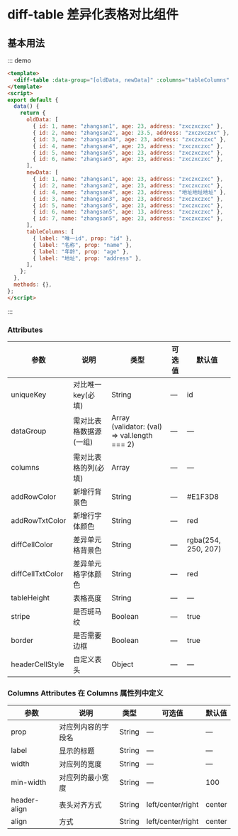 # diff-table 差异化表格对比组件

## 基本用法


::: demo
```html
<template>
  <diff-table :data-group="[oldData, newData]" :columns="tableColumns" />
</template>
<script>
export default {
  data() {
    return {
      oldData: [
        { id: 1, name: "zhangsan1", age: 23, address: "zxczxczxc" },
        { id: 2, name: "zhangsan2", age: 23.5, address: "zxczxczxc" },
        { id: 3, name: "zhangsan34", age: 23, address: "zxczxczxc" },
        { id: 4, name: "zhangsan4", age: 23, address: "zxczxczxc" },
        { id: 5, name: "zhangsan5", age: 23, address: "zxczxczxc" },
        { id: 6, name: "zhangsan5", age: 23, address: "zxczxczxc" },
      ],
      newData: [
        { id: 1, name: "zhangsan1", age: 23, address: "zxczxczxc" },
        { id: 2, name: "zhangsan2", age: 23, address: "zxczxczxc" },
        { id: 4, name: "zhangsan4", age: 23, address: "地址地址地址" },
        { id: 3, name: "zhangsan3", age: 23, address: "zxczxczxc" },
        { id: 5, name: "zhangsan5", age: 23, address: "zxczxczxc" },
        { id: 6, name: "zhangsan5", age: 13, address: "zxczxczxc" },
        { id: 7, name: "zhangsan5", age: 23, address: "zxczxczxc" },
      ],
      tableColumns: [
        { label: "唯一id", prop: "id" },
        { label: "名称", prop: "name" },
        { label: "年龄", prop: "age" },
        { label: "地址", prop: "address" },
      ],
    };
  },
  methods: {},
};
</script>
```
:::

### Attributes
| 参数      | 说明    | 类型      | 可选值       | 默认值   |
|---------- |-------- |---------- |-------------  |-------- |
| uniqueKey | 对比唯一key(必填) | String | — | id |
| dataGroup | 需对比表格数据源(一组) | Array (validator: (val) => val.length === 2) | — | — |
| columns | 需对比表格的列(必填) | Array | — | — |
| addRowColor | 新增行背景色 | String | — | #E1F3D8 |
| addRowTxtColor | 新增行字体颜色 | String | — | red |
| diffCellColor | 差异单元格背景色 | String | — | rgba(254, 250, 207) |
| diffCellTxtColor | 差异单元格字体颜色 | String | — | red |
| tableHeight | 表格高度 | String | — | — |
| stripe | 是否斑马纹 | Boolean | — | true |
| border | 是否需要边框 | Boolean | — | true |
| headerCellStyle | 自定义表头 | Object | — | — |

### Columns Attributes 在 Columns 属性列中定义
| 参数      | 说明    | 类型      | 可选值       | 默认值   |
|---------- |-------- |---------- |---------- |---------- |
| prop | 对应列内容的字段名 | String | — | — |
| label | 显示的标题 | String | — | — |
| width | 对应列的宽度 | String | — | — |
| min-width | 对应列的最小宽度 | String |  — | 100 |
| header-align | 表头对齐方式 | String | left/center/right | center |
| align	 | 方式 | String | left/center/right | center |
